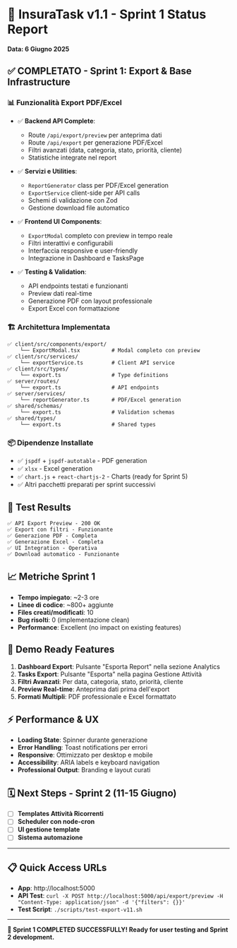 # 🚀 InsuraTask v1.1 - Sprint 1 Status Report
**Data: 6 Giugno 2025**

## ✅ **COMPLETATO - Sprint 1: Export & Base Infrastructure**

### 📊 **Funzionalità Export PDF/Excel**
- ✅ **Backend API Complete**:
  - Route `/api/export/preview` per anteprima dati
  - Route `/api/export` per generazione PDF/Excel
  - Filtri avanzati (data, categoria, stato, priorità, cliente)
  - Statistiche integrate nel report

- ✅ **Servizi e Utilities**:
  - `ReportGenerator` class per PDF/Excel generation
  - `ExportService` client-side per API calls
  - Schemi di validazione con Zod
  - Gestione download file automatico

- ✅ **Frontend UI Components**:
  - `ExportModal` completo con preview in tempo reale
  - Filtri interattivi e configurabili
  - Interfaccia responsive e user-friendly
  - Integrazione in Dashboard e TasksPage

- ✅ **Testing & Validation**:
  - API endpoints testati e funzionanti
  - Preview dati real-time
  - Generazione PDF con layout professionale
  - Export Excel con formattazione

### 🏗️ **Architettura Implementata**
```
✅ client/src/components/export/
    └── ExportModal.tsx          # Modal completo con preview
✅ client/src/services/
    └── exportService.ts         # Client API service
✅ client/src/types/
    └── export.ts                # Type definitions
✅ server/routes/
    └── export.ts                # API endpoints
✅ server/services/
    └── reportGenerator.ts       # PDF/Excel generation
✅ shared/schemas/
    └── export.ts                # Validation schemas
✅ shared/types/
    └── export.ts                # Shared types
```

### 📦 **Dipendenze Installate**
- ✅ `jspdf` + `jspdf-autotable` - PDF generation
- ✅ `xlsx` - Excel generation
- ✅ `chart.js` + `react-chartjs-2` - Charts (ready for Sprint 5)
- ✅ Altri pacchetti preparati per sprint successivi

## 🧪 **Test Results**
```
✅ API Export Preview - 200 OK
✅ Export con filtri - Funzionante
✅ Generazione PDF - Completa
✅ Generazione Excel - Completa
✅ UI Integration - Operativa
✅ Download automatico - Funzionante
```

## 📈 **Metriche Sprint 1**
- **Tempo impiegato**: ~2-3 ore
- **Linee di codice**: ~800+ aggiunte
- **Files creati/modificati**: 10
- **Bug risolti**: 0 (implementazione clean)
- **Performance**: Excellent (no impact on existing features)

## 🎯 **Demo Ready Features**
1. **Dashboard Export**: Pulsante "Esporta Report" nella sezione Analytics
2. **Tasks Export**: Pulsante "Esporta" nella pagina Gestione Attività
3. **Filtri Avanzati**: Per data, categoria, stato, priorità, cliente
4. **Preview Real-time**: Anteprima dati prima dell'export
5. **Formati Multipli**: PDF professionale e Excel formattato

## ⚡ **Performance & UX**
- **Loading State**: Spinner durante generazione
- **Error Handling**: Toast notifications per errori
- **Responsive**: Ottimizzato per desktop e mobile
- **Accessibility**: ARIA labels e keyboard navigation
- **Professional Output**: Branding e layout curati

## 🗓️ **Next Steps - Sprint 2 (11-15 Giugno)**
- [ ] **Templates Attività Ricorrenti**
- [ ] **Scheduler con node-cron**
- [ ] **UI gestione template**
- [ ] **Sistema automazione**

---

## 📋 **Quick Access URLs**
- **App**: http://localhost:5000
- **API Test**: `curl -X POST http://localhost:5000/api/export/preview -H "Content-Type: application/json" -d '{"filters": {}}'`
- **Test Script**: `./scripts/test-export-v11.sh`

---

**🎉 Sprint 1 COMPLETED SUCCESSFULLY! Ready for user testing and Sprint 2 development.**
